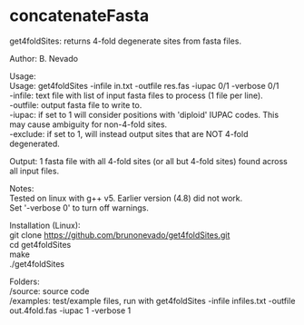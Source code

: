 # concatenateFasta

get4foldSites:  returns 4-fold degenerate sites from fasta files.  
  
Author: B. Nevado  
  
Usage:  
Usage: get4foldSites -infile in.txt -outfile res.fas -iupac 0/1 -verbose 0/1  
    -infile: text file with list of input fasta files to process (1 file per line).  
    -outfile: output fasta file to write to.  
    -iupac: if set to 1 will consider positions with 'diploid' IUPAC codes. This may cause ambiguity for non-4-fold sites.    
    -exclude: if set to 1, will instead output sites that are NOT 4-fold degenerated.  
  
Output: 1 fasta file with all 4-fold sites (or all but 4-fold sites) found across all input files.  
    
Notes:  
    Tested on linux with g++ v5. Earlier version (4.8) did not work.  
    Set '-verbose 0' to turn off warnings.  
      
Installation (Linux):  
git clone https://github.com/brunonevado/get4foldSites.git  
cd get4foldSites  
make  
./get4foldSites  
  
Folders:  
/source: source code  
/examples: test/example files, run with get4foldSites -infile infiles.txt -outfile out.4fold.fas -iupac 1 -verbose 1  
